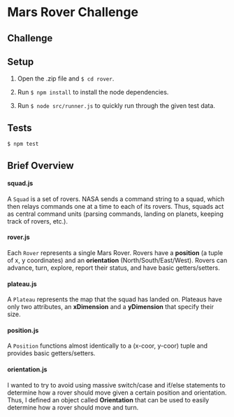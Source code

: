 # Mars Rover Challenge

## Challenge



## Setup

1. Open the .zip file and `$ cd rover`.

2. Run `$ npm install` to install the node dependencies.

3. Run `$ node src/runner.js` to quickly run through the given test data.

## Tests

`$ npm test`

## Brief Overview

#### squad.js

A `Squad` is a set of rovers.  NASA sends a command string to a squad, which then relays commands one at a time to each of its rovers.  Thus, squads act as central command units (parsing commands, landing on planets, keeping track of rovers, etc.).

#### rover.js

Each `Rover` represents a single Mars Rover.  Rovers have a **position** (a tuple of x, y coordinates) and an **orientation** (North/South/East/West).  Rovers can advance, turn, explore, report their status, and have basic getters/setters.

#### plateau.js

A `Plateau` represents the map that the squad has landed on.  Plateaus have only two attributes, an **xDimension** and a **yDimension** that specify their size.

#### position.js

A `Position` functions almost identically to a (x-coor, y-coor) tuple and provides basic getters/setters.

#### orientation.js

I wanted to try to avoid using massive switch/case and if/else statements to determine how a rover should move given a certain position and orientation.  Thus, I defined an object called **Orientation** that can be used to easily determine how a rover should move and turn.

